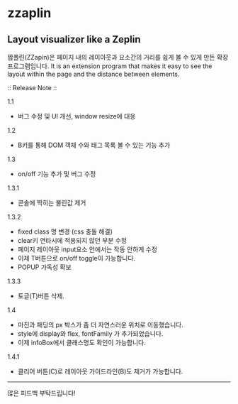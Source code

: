 # zzaplin

## Layout visualizer like a Zeplin

짭플린(ZZapin)은 페이지 내의 레이아웃과 요소간의 거리를 쉽게 볼 수 있게 만든 확장 프로그램입니다.
It is an extension program that makes it easy to see the layout within the page and the distance between elements.

:: Release Note ::

1.1
- 버그 수정 및 UI 개선, window resize에 대응

1.2
- B키를 통해 DOM 객체 수와 태그 목록 볼 수 있는 기능 추가

1.3
- on/off 기능 추가 및 버그 수정

1.3.1
- 콘솔에 찍히는 불린값 제거

1.3.2 
- fixed class 명 변경 (css 충돌 해결)
- clear키 연타시에 적용되지 않던 부분 수정
- 페이지 레이아웃 input요소 안에서는 작동 안하게 수정
- 이제 T버튼으로 on/off toggle이 가능합니다.
- POPUP 가독성 확보

1.3.3
- 토글(T)버튼 삭제.

1.4
- 마진과 패딩의 px 박스가 좀 더 자연스러운 위치로 이동했습니다.
- style에 display와 flex, fontFamily 가 추가되었습니다.
- 이제 infoBox에서 클래스명도 확인이 가능합니다.

1.4.1
- 클리어 버튼(C)로 레이아웃 가이드라인(B)도 제거가 가능합니다.
---

많은 피드백 부탁드립니다!
